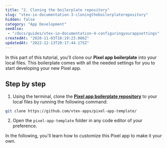 ```yaml
---
title: "2. Cloning the boilerplate repository"
slug: "vtex-io-documentation-3-cloningtheboilerplaterepository"
hidden: false
category: "App Development"
seeAlso:
 - "/docs/guides/vtex-io-documentation-4-configuringyourappsettings"
createdAt: "2020-11-03T18:19:23.086Z"
updatedAt: "2022-12-13T20:17:44.175Z"
---
```

In this part of this tutorial, you'll clone our **Pixel app boilerplate** into your local files. This boilerplate comes with all the needed settings for you to start developing your new Pixel app.

## Step by step

1. Using the terminal, clone the [**Pixel app boilerplate repository**](https://github.com/vtex-apps/pixel-app-template/) to your local files by running the following command:

  ```sh
  git clone https://github.com/vtex-apps/pixel-app-template/
  ```
  
2. Open the `pixel-app-template` folder in any code editor of your preference.

In the following, you'll learn how to customize this Pixel app to make it your own.
